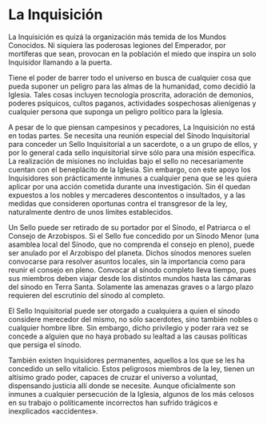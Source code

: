 # La Inquisición

La Inquisición es quizá la organización más temida de los Mundos Conocidos. Ni siquiera las poderosas legiones del Emperador, por mortíferas que sean, provocan en la población el miedo que inspira un solo Inquisidor llamando a la puerta.

Tiene el poder de barrer todo el universo en busca de cualquier cosa que pueda suponer un peligro para las almas de la humanidad, como decidió la Iglesia. Tales cosas incluyen tecnología proscrita, adoración de demonios, poderes psíquicos, cultos paganos, actividades sospechosas alienígenas y cualquier persona que suponga un peligro político para la Iglesia.

A pesar de lo que piensan campesinos y pecadores, La Inquisición no está en todas partes. Se necesita una reunión especial del Sínodo Inquisitorial para conceder un Sello Inquisitorial a un sacerdote, o a un grupo de ellos, y por lo general cada sello inquisitorial sirve sólo para una misión específica. La realización de misiones no incluidas bajo el sello no necesariamente cuentan con el beneplácito de la Iglesia. Sin embargo, con este apoyo los Inquisidores son prácticamente inmunes a cualquier pena que se les quiera aplicar por una acción cometida durante una investigación. Sin él quedan expuestos a los nobles y mercaderes descontentos o insultados, y a las medidas que consideren oportunas contra el transgresor de la ley, naturalmente dentro de unos límites establecidos.

Un Sello puede ser retirado de su portador por el Sínodo, el Patriarca o el Consejo de Arzobispos. Si el Sello fue concedido por un Sínodo Menor (una asamblea local del Sínodo, que no comprenda el consejo en pleno), puede ser anulado por el Arzobispo del planeta. Dichos sínodos menores suelen convocarse para resolver asuntos locales, sin la importancia como para reunir el consejo en pleno. Convocar al sínodo completo lleva tiempo, pues sus miembros deben viajar desde los distintos mundos hasta las cámaras del sínodo en Terra Santa. Solamente las amenazas graves o a largo plazo requieren del escrutinio del sínodo al completo.

El Sello Inquisitorial puede ser otorgado a cualquiera a quien el sínodo considere merecedor del mismo, no sólo sacerdotes, sino también nobles o cualquier hombre libre. Sin embargo, dicho privilegio y poder rara vez se concede a alguien que no haya probado su lealtad a las causas políticas que persiga el sínodo.

También existen Inquisidores permanentes, aquellos a los que se les ha concedido un sello vitalicio. Estos peligrosos miembros de la ley, tienen un altísimo grado poder, capaces de cruzar el universo a voluntad, dispensando justicia allí donde se necesite. Aunque oficialmente son inmunes a cualquier persecución de la Iglesia, algunos de los más celosos en su trabajo o políticamente incorrectos han sufrido trágicos e inexplicados «accidentes».

